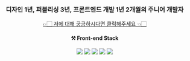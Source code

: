 <div align="center">
  
### 디자인 1년, 퍼블리싱 3년, 프론트엔드 개발 1년 2개월의 주니어 개발자
  
[👉🏻 저에 대해 궁금하시다면 클릭해주세요 👈🏻](https://accurate-vest-c23.notion.site/a281aeaaf21c4c8e86db0ac110dcf1a5)

#### ⚒ Front-end Stack
<img src="https://img.shields.io/badge/JavaScript-F7DF1E?style=flat-square&logo=JavaScript&logoColor=000000" />
<img src="https://img.shields.io/badge/TypeScript-3178C6?style=flat-square&logo=TypeScript&logoColor=white" />
<img src="https://img.shields.io/badge/React-61DAFB?style=flat-square&logo=React&logoColor=000000" />
<img src="https://img.shields.io/badge/Next.js-ffffff?style=flat-square&logo=Next.js&logoColor=000000" />
<img src="https://img.shields.io/badge/Svelte-FF3E00?style=flat-square&logo=Svelte&logoColor=white" />
</div>
